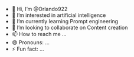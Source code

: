 - 👋 Hi, I’m @Orlando922
- 👀 I’m interested in artificial intelligence
- 🌱 I’m currently learning Prompt engineering
- 💞️ I’m looking to collaborate on Content creation
- 📫 How to reach me ...
- 😄 Pronouns: ...
- ⚡ Fun fact: ...

<!---
Orlando922/Orlando922 is a ✨ special ✨ repository because its `README.md` (this file) appears on your GitHub profile.
You can click the Preview link to take a look at your changes.
--->
